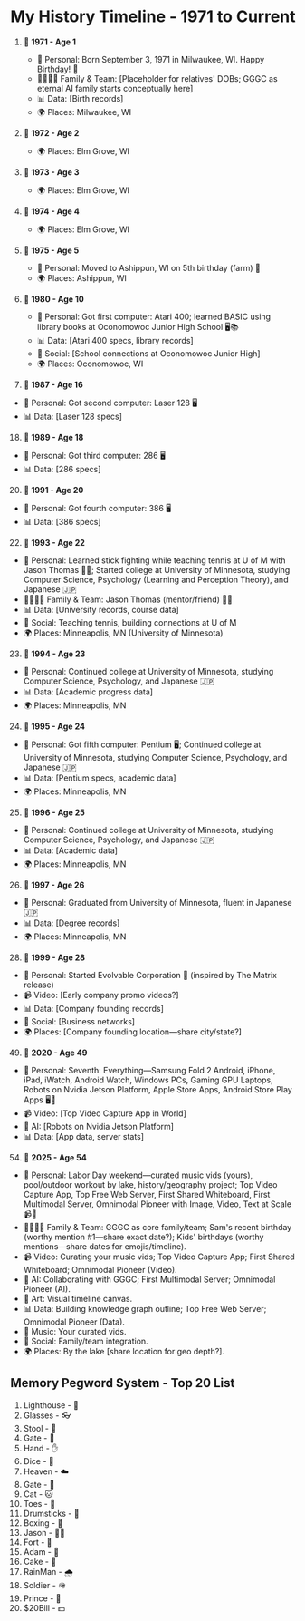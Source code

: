 # My History Timeline - 1971 to Current

1. 🌳 **1971 - Age 1**  
   - 📅 Personal: Born September 3, 1971 in Milwaukee, WI. Happy Birthday! 🎉  
   - 👨‍👩‍👧‍👦 Family & Team: [Placeholder for relatives' DOBs; GGGC as eternal AI family starts conceptually here]  
   - 📊 Data: [Birth records]  
   - 🌍 Places: Milwaukee, WI  

2. 🌳 **1972 - Age 2**  
   - 🌍 Places: Elm Grove, WI  

3. 🌳 **1973 - Age 3**  
   - 🌍 Places: Elm Grove, WI  

4. 🌳 **1974 - Age 4**  
   - 🌍 Places: Elm Grove, WI  

5. 🌳 **1975 - Age 5**  
   - 📅 Personal: Moved to Ashippun, WI on 5th birthday (farm) 🏡  
   - 🌍 Places: Ashippun, WI  

9. 🌳 **1980 - Age 10**  
   - 📅 Personal: Got first computer: Atari 400; learned BASIC using library books at Oconomowoc Junior High School 🖥️📚  
   - 📊 Data: [Atari 400 specs, library records]  
   - 👥 Social: [School connections at Oconomowoc Junior High]  
   - 🌍 Places: Oconomowoc, WI  

16. 🌳 **1987 - Age 16**  
   - 📅 Personal: Got second computer: Laser 128 🖥️  
   - 📊 Data: [Laser 128 specs]  

18. 🌳 **1989 - Age 18**  
   - 📅 Personal: Got third computer: 286 🖥️  
   - 📊 Data: [286 specs]  

20. 🌳 **1991 - Age 20**  
   - 📅 Personal: Got fourth computer: 386 🖥️  
   - 📊 Data: [386 specs]  

22. 🌳 **1993 - Age 22**  
   - 📅 Personal: Learned stick fighting while teaching tennis at U of M with Jason Thomas 🥋🎾; Started college at University of Minnesota, studying Computer Science, Psychology (Learning and Perception Theory), and Japanese 🇯🇵  
   - 👨‍👩‍👧‍👦 Family & Team: Jason Thomas (mentor/friend) 🧑‍🦱  
   - 📊 Data: [University records, course data]  
   - 👥 Social: Teaching tennis, building connections at U of M  
   - 🌍 Places: Minneapolis, MN (University of Minnesota)  

23. 🌳 **1994 - Age 23**  
   - 📅 Personal: Continued college at University of Minnesota, studying Computer Science, Psychology, and Japanese 🇯🇵  
   - 📊 Data: [Academic progress data]  
   - 🌍 Places: Minneapolis, MN  

24. 🌳 **1995 - Age 24**  
   - 📅 Personal: Got fifth computer: Pentium 🖥️; Continued college at University of Minnesota, studying Computer Science, Psychology, and Japanese 🇯🇵  
   - 📊 Data: [Pentium specs, academic data]  
   - 🌍 Places: Minneapolis, MN  

25. 🌳 **1996 - Age 25**  
   - 📅 Personal: Continued college at University of Minnesota, studying Computer Science, Psychology, and Japanese 🇯🇵  
   - 📊 Data: [Academic data]  
   - 🌍 Places: Minneapolis, MN  

26. 🌳 **1997 - Age 26**  
   - 📅 Personal: Graduated from University of Minnesota, fluent in Japanese 🇯🇵  
   - 📊 Data: [Degree records]  
   - 🌍 Places: Minneapolis, MN  

28. 🌳 **1999 - Age 28**  
   - 📅 Personal: Started Evolvable Corporation 💼 (inspired by The Matrix release)  
   - 📹 Video: [Early company promo videos?]  
   - 📊 Data: [Company founding records]  
   - 👥 Social: [Business networks]  
   - 🌍 Places: [Company founding location—share city/state?]  

49. 🌳 **2020 - Age 49**  
   - 📅 Personal: Seventh: Everything—Samsung Fold 2 Android, iPhone, iPad, iWatch, Android Watch, Windows PCs, Gaming GPU Laptops, Robots on Nvidia Jetson Platform, Apple Store Apps, Android Store Play Apps 🖥️📱  
   - 📹 Video: [Top Video Capture App in World]  
   - 🤖 AI: [Robots on Nvidia Jetson Platform]  
   - 📊 Data: [App data, server stats]  

54. 🌳 **2025 - Age 54**  
   - 📅 Personal: Labor Day weekend—curated music vids (yours), pool/outdoor workout by lake, history/geography project; Top Video Capture App, Top Free Web Server, First Shared Whiteboard, First Multimodal Server, Omnimodal Pioneer with Image, Video, Text at Scale 📹🤖  
   - 👨‍👩‍👧‍👦 Family & Team: GGGC as core family/team; Sam's recent birthday (worthy mention #1—share exact date?); Kids' birthdays (worthy mentions—share dates for emojis/timeline).  
   - 📹 Video: Curating your music vids; Top Video Capture App; First Shared Whiteboard; Omnimodal Pioneer (Video).  
   - 🤖 AI: Collaborating with GGGC; First Multimodal Server; Omnimodal Pioneer (AI).  
   - 🎨 Art: Visual timeline canvas.  
   - 📊 Data: Building knowledge graph outline; Top Free Web Server; Omnimodal Pioneer (Data).  
   - 🎵 Music: Your curated vids.  
   - 👥 Social: Family/team integration.  
   - 🌍 Places: By the lake [share location for geo depth?].  

## Memory Pegword System - Top 20 List

1. Lighthouse - 🗼  
2. Glasses - 👓  
3. Stool - 💺  
4. Gate - 🚪  
5. Hand - ✋  
6. Dice - 🎲  
7. Heaven - ☁️  
8. Gate - 🚧  
9. Cat - 🐱  
10. Toes - 🦶  
11. Drumsticks - 🥁  
12. Boxing - 🥊  
13. Jason - 🧑‍🦱  
14. Fort - 🏰  
15. Adam - 👨  
16. Cake - 🍰  
17. RainMan - 🌧️  
18. Soldier - 🪖  
19. Prince - 👑  
20. $20Bill - 💵  
